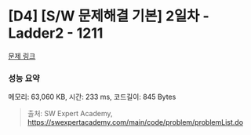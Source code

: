 # [D4] [S/W 문제해결 기본] 2일차 - Ladder2 - 1211 

[문제 링크](https://swexpertacademy.com/main/code/problem/problemDetail.do?contestProbId=AV14BgD6AEECFAYh) 

### 성능 요약

메모리: 63,060 KB, 시간: 233 ms, 코드길이: 845 Bytes



> 출처: SW Expert Academy, https://swexpertacademy.com/main/code/problem/problemList.do